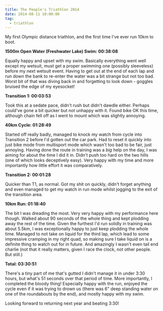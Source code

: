 ```yaml
---
title: The People's Triathlon 2014
date: 2014-08-11 10:00:00
tag:
  - triathlon
---
```



My first Olympic distance triathlon, and the first time I've ever run 10km to boot.

**1500m Open Water (Freshwater Lake) Swim: 00:38:08**

Equally happy and upset with my swim. Basically everything went well except my wetsuit, must get a proper swimming one (possibly sleeveless) before my next wetsuit event. Having to get out at the end of each lap and run down the bank to re-enter the water was a bit strange but not too bad. Worst bit of that was diving back in and forgetting to look down - goggles bruised the edge of my eyesocket!

**Transition 1: 00:03:53**

Took this at a sedate pace, didn't rush but didn't dawdle either. Perhaps could've gone a bit quicker but not unhappy with it. Found bike OK this time, although chain fell off as I went to mount which was slightly annoying.

**40km Cycle: 01:28:49**

Started off really badly, managed to knock my watch from cycle into Transition 2 before I'd gotten out the car park. Had to reset it quickly into just bike mode from multisport mode which wasn't too bad to be fair, just annoying. Having done the route in training was a *big* help on the day, I was aiming for about the time I did it in. Didn't push too hard on the two hills (one of which looks deceptively easy). Very happy with my time and more importantly how little effort it was comparatively.

**Transition 2: 00:01:28**

Quicker than T1, as normal. Got my shit on quickly, didn't forget anything and even managed to get my watch in run mode whilst jogging to the exit of the transition area.

**10km Run: 01:18:40**

The bit I was dreading the most. Very very happy with my performance here though. Walked about 90 seconds of the whole thing and kept plodding away the rest of the time. Given the furthest I'd run solidly in training was about 5.5km, I was exceptionally happy to just keep plodding the whole time. Managed to not take on liquid for the third lap, which lead to some impressive cramping in my right quad, so making sure I take liquid on is a definite thing to watch out for in future. And amazingly I wasn't even tail end charlie (not that it really matters, given I race the clock, not other people. But still.)

**Total: 03:30:51**

There's a tiny part of me that's gutted I didn't manage it in under 3:30 hours, but what's 51 seconds over that period of time. More importantly, I completed the bloody thing! Especially happy with the run, enjoyed the cycle even if it was trying to drown us (there was 6" deep standing water on one of the roundabouts by the end), and mostly happy with my swim.

Looking forward to returning next year and beating 3:30!
